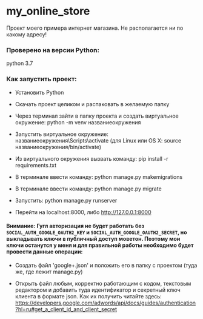 # my_online_store
Проект моего примера интернет магазина.
Не располагается ни по какому адресу!

### Проверено на версии Python:
python 3.7

### Как запустить проект:
- Установить Python

- Скачать проект целиком и распаковать в желаемую папку

- Через терминал зайти в папку проекта и создать виртуальное окружение: python -m venv названиеокружения

- Запустить виртуальное окружение: названиеокружения\Scripts\activate (для Linux или OS X: source названиеокружения/bin/activate)

- Из виртуального окружения вызвать команду: pip install -r requirements.txt

- В терминале ввести команду: python manage.py makemigrations

- В терминале ввести команду: python manage.py migrate

- Запустить: python manage.py runserver

- Перейти на localhost:8000, либо http://127.0.0.1:8000

#### Внимание: Гугл авторизация не будет работать без `SOCIAL_AUTH_GOOGLE_OAUTH2_KEY` и `SOCIAL_AUTH_GOOGLE_OAUTH2_SECRET`, но выкладывать ключи в публичный доступ моветон. Поэтому мои ключи останутся у меня и для правильной работы необходимо будет провести данные операции:

- Создать файл 'google+.json' и положить его в папку с проектом (туда же, где лежит manage.py)

- Открыть файл любым, корректно работающим с кодом, текстовым редактором и добавить туда идентификатор и секретный ключ клиента в формате json. Как их получить читайте здесь: https://developers.google.com/adwords/api/docs/guides/authentication?hl=ru#get_a_client_id_and_client_secret
